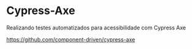 # Cypress-Axe

Realizando testes automatizados para acessibilidade com Cypress Axe

https://github.com/component-driven/cypress-axe